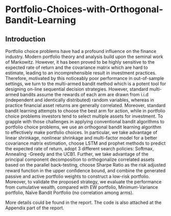 # Portfolio-Choices-with-Orthogonal-Bandit-Learning
## Introduction
Portfolio choice problems have had a profound influence on the finance industry. Modern portfolio theory and analysis build upon the seminal work of Markowitz. However, it has been proved to be highly sensitive to the expected rate of return and the covariance matrix which are hard to estimate, leading to an incomprehensible result in investment practices. Therefore, motivated by this noticeably poor performance in out-of-sample settings, we turn to the multi-armed bandit method which is a potent tool for designing on-line sequential decision strategies. 
However, standard multi-armed bandits assume the rewards of each arm are drawn from i.i.d (independent and identically distributed) random variables, whereas in practice financial asset returns are generally correlated. Moreover, standard bandit learning attempts to choose the best arm for action, while in portfolio choice problems investors tend to select multiple assets for investment.
To grapple with those challenges in applying conventional bandit algorithms to portfolio choice problems, we use an orthogonal bandit learning algorithm to effectively make portfolio choices. 
In particular, we take advantage of linear shrinkage, nonlinear shrinkage and multi-factor model for a better covariance matrix estimation, choose LSTM and prophet methods to predict the expected rate of return, adopt 3 different search policies: Softmax, Annealing -Greedy and the UCB1.
Further, we take advantage of the principal component decomposition to orthogonalize correlated assets based on the parallel back-testing, choose Sharpe Ratio as the risk adjusted reward function in the upper conﬁdence bound, and combine the generated passive and active portfolio weights to construct a low-risk portfolio.
Moreover, to validate the proposed strategy, we evaluate the performance from cumulative wealth, compared with EW portfolio, Minimum-Variance portfolio, Naïve Bandit Portfolio (no correlation among arms).

More details could be found in the report. The code is also attached at the Appendix part of the report.
